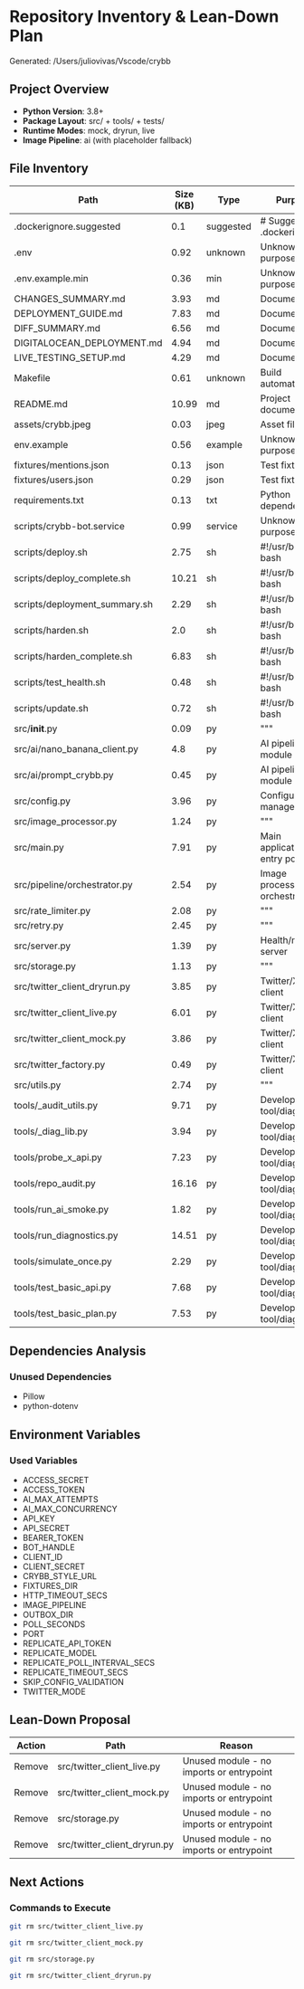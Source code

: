 # Repository Inventory & Lean-Down Plan

Generated: /Users/juliovivas/Vscode/crybb

## Project Overview
- **Python Version**: 3.8+
- **Package Layout**: src/ + tools/ + tests/
- **Runtime Modes**: mock, dryrun, live
- **Image Pipeline**: ai (with placeholder fallback)

## File Inventory

| Path | Size (KB) | Type | Purpose | Role | Flags |
|------|-----------|------|---------|------|-------|
| .dockerignore.suggested | 0.1 | suggested | # Suggested .dockerignore | unknown | - |
| .env | 0.92 | unknown | Unknown purpose | unknown | - |
| .env.example.min | 0.36 | min | Unknown purpose | unknown | - |
| CHANGES_SUMMARY.md | 3.93 | md | Documentation | docs | - |
| DEPLOYMENT_GUIDE.md | 7.83 | md | Documentation | docs | - |
| DIFF_SUMMARY.md | 6.56 | md | Documentation | docs | - |
| DIGITALOCEAN_DEPLOYMENT.md | 4.94 | md | Documentation | docs | - |
| LIVE_TESTING_SETUP.md | 4.29 | md | Documentation | docs | - |
| Makefile | 0.61 | unknown | Build automation | config | - |
| README.md | 10.99 | md | Project documentation | docs | - |
| assets/crybb.jpeg | 0.03 | jpeg | Asset file | asset | - |
| env.example | 0.56 | example | Unknown purpose | unknown | - |
| fixtures/mentions.json | 0.13 | json | Test fixture | asset | - |
| fixtures/users.json | 0.29 | json | Test fixture | asset | - |
| requirements.txt | 0.13 | txt | Python dependencies | config | - |
| scripts/crybb-bot.service | 0.99 | service | Unknown purpose | unknown | - |
| scripts/deploy.sh | 2.75 | sh | #!/usr/bin/env bash | unknown | - |
| scripts/deploy_complete.sh | 10.21 | sh | #!/usr/bin/env bash | unknown | - |
| scripts/deployment_summary.sh | 2.29 | sh | #!/usr/bin/env bash | unknown | - |
| scripts/harden.sh | 2.0 | sh | #!/usr/bin/env bash | unknown | - |
| scripts/harden_complete.sh | 6.83 | sh | #!/usr/bin/env bash | unknown | - |
| scripts/test_health.sh | 0.48 | sh | #!/usr/bin/env bash | unknown | - |
| scripts/update.sh | 0.72 | sh | #!/usr/bin/env bash | unknown | - |
| src/__init__.py | 0.09 | py | """ | runtime | - |
| src/ai/nano_banana_client.py | 4.8 | py | AI pipeline module | runtime | - |
| src/ai/prompt_crybb.py | 0.45 | py | AI pipeline module | runtime | - |
| src/config.py | 3.96 | py | Configuration management | runtime | - |
| src/image_processor.py | 1.24 | py | """ | runtime | - |
| src/main.py | 7.91 | py | Main application entry point | runtime | ENTRYPOINT |
| src/pipeline/orchestrator.py | 2.54 | py | Image processing orchestration | runtime | - |
| src/rate_limiter.py | 2.08 | py | """ | runtime | - |
| src/retry.py | 2.45 | py | """ | runtime | - |
| src/server.py | 1.39 | py | Health/metrics server | runtime | ENTRYPOINT |
| src/storage.py | 1.13 | py | """ | runtime | DEAD |
| src/twitter_client_dryrun.py | 3.85 | py | Twitter/X API client | runtime | DEAD |
| src/twitter_client_live.py | 6.01 | py | Twitter/X API client | runtime | DEAD |
| src/twitter_client_mock.py | 3.86 | py | Twitter/X API client | runtime | DEAD |
| src/twitter_factory.py | 0.49 | py | Twitter/X API client | runtime | - |
| src/utils.py | 2.74 | py | """ | runtime | - |
| tools/_audit_utils.py | 9.71 | py | Development tool/diagnostics | dev-tool | ENTRYPOINT |
| tools/_diag_lib.py | 3.94 | py | Development tool/diagnostics | dev-tool | - |
| tools/probe_x_api.py | 7.23 | py | Development tool/diagnostics | dev-tool | ENTRYPOINT |
| tools/repo_audit.py | 16.16 | py | Development tool/diagnostics | dev-tool | ENTRYPOINT |
| tools/run_ai_smoke.py | 1.82 | py | Development tool/diagnostics | dev-tool | ENTRYPOINT |
| tools/run_diagnostics.py | 14.51 | py | Development tool/diagnostics | dev-tool | ENTRYPOINT |
| tools/simulate_once.py | 2.29 | py | Development tool/diagnostics | dev-tool | ENTRYPOINT |
| tools/test_basic_api.py | 7.68 | py | Development tool/diagnostics | dev-tool | ENTRYPOINT |
| tools/test_basic_plan.py | 7.53 | py | Development tool/diagnostics | dev-tool | ENTRYPOINT |

## Dependencies Analysis

### Unused Dependencies

- Pillow
- python-dotenv

## Environment Variables

### Used Variables
- ACCESS_SECRET
- ACCESS_TOKEN
- AI_MAX_ATTEMPTS
- AI_MAX_CONCURRENCY
- API_KEY
- API_SECRET
- BEARER_TOKEN
- BOT_HANDLE
- CLIENT_ID
- CLIENT_SECRET
- CRYBB_STYLE_URL
- FIXTURES_DIR
- HTTP_TIMEOUT_SECS
- IMAGE_PIPELINE
- OUTBOX_DIR
- POLL_SECONDS
- PORT
- REPLICATE_API_TOKEN
- REPLICATE_MODEL
- REPLICATE_POLL_INTERVAL_SECS
- REPLICATE_TIMEOUT_SECS
- SKIP_CONFIG_VALIDATION
- TWITTER_MODE

## Lean-Down Proposal

| Action | Path | Reason |
|--------|------|--------|
| Remove | src/twitter_client_live.py | Unused module - no imports or entrypoint |
| Remove | src/twitter_client_mock.py | Unused module - no imports or entrypoint |
| Remove | src/storage.py | Unused module - no imports or entrypoint |
| Remove | src/twitter_client_dryrun.py | Unused module - no imports or entrypoint |

## Next Actions

### Commands to Execute

```bash
git rm src/twitter_client_live.py
```

```bash
git rm src/twitter_client_mock.py
```

```bash
git rm src/storage.py
```

```bash
git rm src/twitter_client_dryrun.py
```
